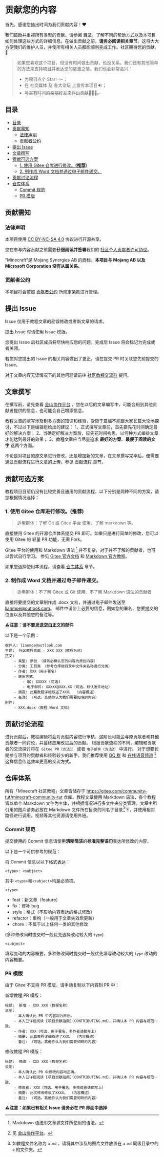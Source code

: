 <h1> 贡献您的内容 </h1>

首先，感谢您抽出时间为我们贡献内容！❤️

我们鼓励并重视所有类型的贡献。请参阅 [目录](#目录)，了解不同的帮助方式以及本项目如何处理这些方式的详细信息。在做出贡献之前，**请务必阅读相关章节**。这将大大方便我们的维护人员，并使所有相关人员都能顺利完成工作。社区期待您的贡献。🎉

> 如果您喜欢这个项目，但没有时间做出贡献，也没关系。我们还有其他简单的方法来支持项目并表达您的感激之情，我们也会非常高兴：
> - 为项目点个 Star✨～；
> - 在 社交媒体 及 各大论坛 上宣传本项目🔉；
> - ~~号召有时间的亲朋好友来作出贡献🧑‍🤝‍🧑。~~

## 目录

- [目录](#目录)
- [贡献需知](#贡献需知)
  - [法律声明](#法律声明)
  - [贡献者公约](#贡献者公约)
- [提出 Issue](#提出-issue)
- [文章撰写](#文章撰写)
- [贡献可选方案](#贡献可选方案)
  - [1. 使用 Gitee 仓库进行修改。**(推荐)**](#1-使用-gitee-仓库进行修改推荐)
  - [2. 制作成 Word 文档并通过电子邮件递交。](#2-制作成-word-文档并通过电子邮件递交)
- [贡献讨论流程](#贡献讨论流程)
- [仓库体系](#仓库体系)
  - [Commit 规范](#commit-规范)
  - [PR 模版](#pr-模版)

## 贡献需知
### 法律声明
本项目使用 [CC BY-NC-SA 4.0](/LICENSE) 协议进行开源共享。

您在参与内容贡献之前需要**仔细阅读并签署**我们的 [社区个人贡献者许可协议](https://gitee.com/organizations/community-tut/cla/community-cla)。

“Minecraft”是 Mojang Synergies AB 的商标，**本项目与 Mojang AB 以及 Microsoft Corporation 没有从属关系。**
### 贡献者公约
本项目将会按照 [贡献者公约](CODE_OF_CONDUCT.md) 所规定条款进行管理。


## 提出 Issue
Issue 仅用于教程文章的勘误修改或者新文章的请求。

提出 Issue 时请使用 Issue 模版。

您提出 Issue 后社区成员将尽快响应您的问题，完成后 Issue 将会标记为完成或者关闭。

若您对您提出的 Issue 的相关内容做出了更正，请在提交 PR 时关联您先前提交的 Issue。

对于文章内容无误情况下的其他问题请前往 [社区教程交流群][QQ] 提问。
## 文章撰写
在撰写前，请先查看 [金山协作平台](https://www.kdocs.cn/l/coiA5aK3MGeW) ，您在以后的文章编写中，可能会用到其他贡献者提供的信息，也可能会自己增添信息。

教程文章的撰写涉及到多方面的知识和经验，受限于篇幅不能跟大家长篇大论地探讨，不过以下是编辑组给出的建议：
1、正式撰写文章前，首先要先花时间确定最好的解决方案；
2、当确定好解决方案后，应先花时间构思，以何种方式编排文章才能达到最好的效果；
3、教程文章应当尽量追求 **最好的方案**、**最便于阅读的文字** 这两个方面。

不论是对项目的原文章进行修改，还是增加新的文章，在文章撰写完毕后，便需要通过贡献流程进行文章的上传。参见 [贡献流程](#贡献流程) 章节。

## 贡献可选方案
教程项目目前仍没有比较完善且通用的贡献流程，以下分别是两种不同的方案，请您根据情况选择：

### 1. 使用 Gitee 仓库进行修改。**(推荐)**
> 适用群体：了解 Git 或 Gitee 平台 使用、了解 markdown 等。

直接使用 Gitee 的开源仓库体系提交 PR 即可。如果只是进行简单的修改，您可以使用 Gitee 的 轻量 PR 功能，无需 Fork。

Gitee 平台的使用和 Markdown 语法 [^Markdown] 并不复杂，对于并不了解的贡献者，也可以尝试自行学习。
参见 [Gitee 官方文档](https://help.gitee.com/) 和 [Markdown 官方教程](https://markdown.com.cn/)。

如果您选择使用本流程，请查看 [仓库体系](#仓库体系) 章节。

[^Markdown]: Markdown 语法即文章源文件所使用的语法。
### 2. 制作成 Word 文档并通过电子邮件递交。
> 适用群体：不了解 Gitee 或 Git 使用、不了解 Markdown 语法的贡献者

直接将要提交的文章制作成 .docx 文档，并通过电子邮件发送至 [lianmoe@outlook.com](mailto:lianmoe@outlook.com)。
邮件中请带上必要的信息，例如您的署名、您要提交的位置以及其他您的备注等。

**⚠️注意：请不要发送空白正文的邮件**

以下是一个示例：

```
收件人: lianmoe@outlook.com
主题:  社区教程贡献 - XXX XXX（教程名称）
正文: 
    - 类型: 原创 （请务必确认您的内容为原创内容）
    - 分类: 工具类 （参考仓库根目录中文件夹名称进行分类）
    - 作者: XXX（用于署名）
    - 联系方式:
        - QQ: XXXXX (可选)
        - 电子邮件: XXXXX@XXX.XX（可选，默认发件地址）
    - 摘要: 此篇教程详细叙述了XXX。 （内容概述）
    - 备注: （可选，其他你认为我们需要知晓的内容）
附件: 
    - XXX.docx (教程 Word 文档)
```

## 贡献讨论流程
进行贡献后，教程编辑将会对贡献内容进行审核，这阶段可能会与原贡献者和其他贡献者一同讨论，并最终应用改进后的贡献。
根据贡献流程的不同，编辑和贡献者的交流探讨将在``` Gitee PR（方法1）``` 或者 ```电子邮件（方法2）``` 中进行。
对于想要长期参与项目的贡献者和经验较少的新手，我们推荐使用 [QQ 群][QQ] 和 [在线语音频道](https://mornin.fm/community-tuts) [^kdocs]这样信息传达效率更高的交流方式。

[^kdocs]:见 [金山协作平台](https://www.kdocs.cn/l/coiA5aK3MGeW)。

## 仓库体系
所有「Minecraft 社区教程」文章皆储存于 https://gitee.com/community-tut/minecraft-community-tut 仓库。教程文章使用 Markdown 语法，各个教程皆以单个 Markdown 文件为主体，并根据情况进行多文件夹分类管理。文章中所引用的图片请务必放在 Markdown 文件所在目录的同名子目录[^img]下，并使用相对路径进行调用。视频等其他资源请使用外链。

[^img]: 如教程文件名称为 ```a.md``` ，请将其中涉及的图片文件放置在 ```a.md``` 同级目录中的 ```a``` 的文件夹。

### Commit 规范
提交使用的 Commit 信息请使用**清晰简洁**的**标准完整语句**表达所修改的内容。

以下是一个可供参考的规范：

将 Commit 信息以以下格式表达：
```
<type>: <subject>
```
其中 ```<type>```和```<subject>```均是必须项。

```<type>```
- feat：新文章（feature）
- fix：修补 bug
- style：格式（不影响内容表达的格式修改）
- refactor：重构（一般用于文章失效后更新）
- chore：不属于以上任何一类的其他修改

(多种修改同时提交时一般优先选择改动较大的 ```type```)

```<subject>```

填写变动的内容概要，多种修改同时提交时一般优先填写改动较大的 ```type``` 改动的内容概要。


### PR 模版
由于 Gitee 不支持 PR 模版，请手动复制以下内容到 PR 中：

新增教程 PR 模版：
```
标题:  新增 - XXX XXX（教程名称）
说明: 
    - 本人确认此 PR 中内容均为原创。
    - 本人已详细阅读 [项目贡献指南](CONTRIBUTING.md)，并确认本 PR 内容与规范一致。
    - 作者: XXX（可选，用于署名，多作者请都写上）
    - 摘要: 此篇教程详细叙述了XXX。 （内容概述）
    - 备注: （可选，其他你认为我们需要知晓的内容）
```

修改教程 PR 模版：
```
标题:  修改 - XXX XXX（教程名称）
说明: 
    - 本人确认此 PR 中修改内容均正确。
    - 本人已详细阅读 [项目贡献指南](CONTRIBUTING.md)，并确认本 PR 内容与规范一致。
    - 修改者: XXX（可选，用于署名，多修改者请都写上）
    - 摘要: 此次修改修改了XXXX。 （内容概述）
    - 备注: （可选，其他你认为我们需要知晓的内容）
```
**⚠️注意：如果已有相关 Issue 请务必在 PR 界面中选择**


[QQ]: https://qm.qq.com/cgi-bin/qm/qr?authKey=aifKEcRSapH3pgCIIQ58qJmRs0QtiiNkeiMK3eldabfI0TJGYKje5YMgP%2FVjTFRY&k=YdLYzpkxXUwwlie6HJ1GjcnC0BgWN3es&noverify=0&group_code=749988690